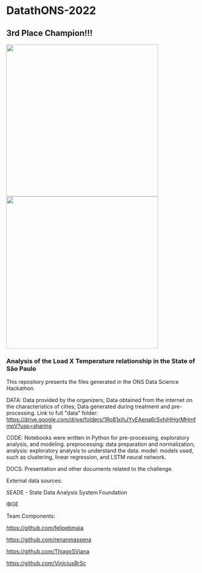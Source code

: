 # DatathONS-2022

## 3rd Place Champion!!!

<div align="left">
<img src="https://user-images.githubusercontent.com/95922808/180620492-ddf721ac-0d92-4a8d-9dc8-bbbd8dacc1de.jpg" width="400px" />
</div>

<div align="left">
<img src="https://user-images.githubusercontent.com/95922808/180620534-c15dc57a-2630-4a6b-972a-7c5394d7724c.jpeg" width="400px" />
</div>

### Analysis of the Load X Temperature relationship in the State of São Paulo
This repository presents the files generated in the ONS Data Science Hackathon.

DATA:
Data provided by the organizers;
Data obtained from the internet on the characteristics of cities;
Data generated during treatment and pre-processing.
Link to full "data" folder:
https://drive.google.com/drive/folders/1Ro81xihJYvEAena6rSvhjHHgrMHmfmpV?usp=sharing

CODE:
Notebooks were written in Python for pre-processing, exploratory analysis, and modeling.
preprocessing: data preparation and normalization;
analysis: exploratory analysis to understand the data.
model: models used, such as clustering, linear regression, and LSTM neural network.

DOCS:
Presentation and other documents related to the challenge.

External data sources:

SEADE - State Data Analysis System Foundation

IBGE

Team Components:

https://github.com/felipebmaia


https://github.com/renanmassena

https://github.com/ThiagoSViana

https://github.com/ViniciusBrSc
